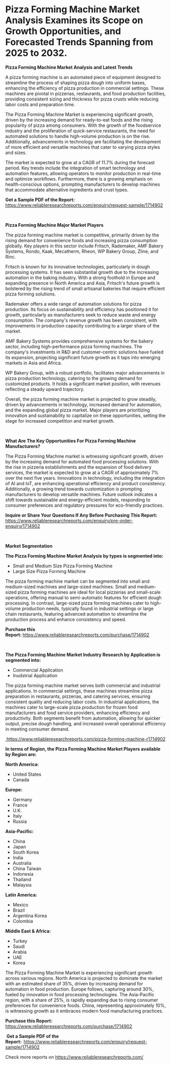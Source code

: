 <p><h1>Pizza Forming Machine Market Analysis Examines its Scope on Growth Opportunities, and Forecasted Trends Spanning from 2025 to 2032.</h1></p><p><strong>Pizza Forming Machine Market Analysis and Latest Trends</strong></p>
<p><p>A pizza forming machine is an automated piece of equipment designed to streamline the process of shaping pizza dough into uniform bases, enhancing the efficiency of pizza production in commercial settings. These machines are pivotal in pizzerias, restaurants, and food production facilities, providing consistent sizing and thickness for pizza crusts while reducing labor costs and preparation time.</p><p>The Pizza Forming Machine Market is experiencing significant growth, driven by the increasing demand for ready-to-eat foods and the rising popularity of pizza among consumers. With the growth of the foodservice industry and the proliferation of quick-service restaurants, the need for automated solutions to handle high-volume production is on the rise. Additionally, advancements in technology are facilitating the development of more efficient and versatile machines that cater to varying pizza styles and sizes.</p><p>The market is expected to grow at a CAGR of 11.7% during the forecast period. Key trends include the integration of smart technology and automation features, allowing operators to monitor production in real-time and optimize workflows. Furthermore, there is a growing emphasis on health-conscious options, prompting manufacturers to develop machines that accommodate alternative ingredients and crust types.</p></p>
<p><strong>Get a Sample PDF of the Report:&nbsp;</strong> <a href="https://www.reliableresearchreports.com/enquiry/request-sample/1714902?utm_campaign=3030&utm_medium=2&utm_source=Github&utm_content=ia&utm_term=08042025&utm_id=pizza-forming-machine">https://www.reliableresearchreports.com/enquiry/request-sample/1714902</a></p>
<p>&nbsp;</p>
<p><strong>Pizza Forming Machine Major Market Players</strong></p>
<p><p>The pizza forming machine market is competitive, primarily driven by the rising demand for convenience foods and increasing pizza consumption globally. Key players in this sector include Fritsch, Rademaker, AMF Bakery Systems, Rondo, Kaak, Mecatherm, Rheon, WP Bakery Group, Zline, and Rinc. </p><p>Fritsch is known for its innovative technologies, particularly in dough processing systems. It has seen substantial growth due to the increasing automation in the baking industry. With a strong foothold in Europe and expanding presence in North America and Asia, Fritsch's future growth is bolstered by the rising trend of small artisanal bakeries that require efficient pizza forming solutions.</p><p>Rademaker offers a wide range of automation solutions for pizza production. Its focus on sustainability and efficiency has positioned it for growth, particularly as manufacturers seek to reduce waste and energy consumption. The company's revenue growth has been consistent, with improvements in production capacity contributing to a larger share of the market.</p><p>AMF Bakery Systems provides comprehensive systems for the bakery sector, including high-performance pizza forming machines. The company's investments in R&D and customer-centric solutions have fueled its expansion, projecting significant future growth as it taps into emerging markets in Asia and Africa.</p><p>WP Bakery Group, with a robust portfolio, facilitates major advancements in pizza production technology, catering to the growing demand for customized products. It holds a significant market position, with revenues reflecting a steady upward trajectory.</p><p>Overall, the pizza forming machine market is projected to grow steadily, driven by advancements in technology, increased demand for automation, and the expanding global pizza market. Major players are prioritizing innovation and sustainability to capitalize on these opportunities, setting the stage for increased competition and market growth.</p></p>
<p>&nbsp;</p>
<p><strong>What Are The Key Opportunities For Pizza Forming Machine Manufacturers?</strong></p>
<p><p>The Pizza Forming Machine market is witnessing significant growth, driven by the increasing demand for automated food processing solutions. With the rise in pizzeria establishments and the expansion of food delivery services, the market is expected to grow at a CAGR of approximately 7% over the next five years. Innovations in technology, including the integration of AI and IoT, are enhancing operational efficiency and product consistency. Additionally, a growing trend towards customization is prompting manufacturers to develop versatile machines. Future outlook indicates a shift towards sustainable and energy-efficient models, responding to consumer preferences and regulatory pressures for eco-friendly practices.</p></p>
<p><strong>Inquire or Share Your Questions If Any Before Purchasing This Report:</strong> <a href="https://www.reliableresearchreports.com/enquiry/pre-order-enquiry/1714902?utm_campaign=3030&utm_medium=2&utm_source=Github&utm_content=ia&utm_term=08042025&utm_id=pizza-forming-machine">https://www.reliableresearchreports.com/enquiry/pre-order-enquiry/1714902</a></p>
<p>&nbsp;</p>
<p><strong>Market Segmentation</strong></p>
<p><strong>The Pizza Forming Machine Market Analysis by types is segmented into:</strong></p>
<p><ul><li>Small and Medium Size Pizza Forming Machine</li><li>Large Size Pizza Forming Machine</li></ul></p>
<p><p>The pizza forming machine market can be segmented into small and medium-sized machines and large-sized machines. Small and medium-sized pizza forming machines are ideal for local pizzerias and small-scale operations, offering manual to semi-automatic features for efficient dough processing. In contrast, large-sized pizza forming machines cater to high-volume production needs, typically found in industrial settings or large chain restaurants, featuring advanced automation to streamline the production process and enhance consistency and speed.</p></p>
<p><strong>Purchase this Report:&nbsp;</strong><a href="https://www.reliableresearchreports.com/purchase/1714902?utm_campaign=3030&utm_medium=2&utm_source=Github&utm_content=ia&utm_term=08042025&utm_id=pizza-forming-machine">https://www.reliableresearchreports.com/purchase/1714902</a></p>
<p>&nbsp;</p>
<p><strong>The Pizza Forming Machine Market Industry Research by Application is segmented into:</strong></p>
<p><ul><li>Commercial Application</li><li>Inudstrial Application</li></ul></p>
<p><p>The pizza forming machine market serves both commercial and industrial applications. In commercial settings, these machines streamline pizza preparation in restaurants, pizzerias, and catering services, ensuring consistent quality and reducing labor costs. In industrial applications, the machines cater to large-scale pizza production for frozen food manufacturers and food service providers, enhancing efficiency and productivity. Both segments benefit from automation, allowing for quicker output, precise dough handling, and increased overall operational efficiency in meeting consumer demand.</p></p>
<p><a href="https://www.reliableresearchreports.com/pizza-forming-machine-r1714902?utm_campaign=3030&utm_medium=2&utm_source=Github&utm_content=ia&utm_term=08042025&utm_id=pizza-forming-machine">&nbsp;https://www.reliableresearchreports.com/pizza-forming-machine-r1714902</a></p>
<p><strong>In terms of Region, the Pizza Forming Machine Market Players available by Region are:</strong></p>
<p>
    <p> <strong> North America: </strong>
        <ul>
            <li>United States</li>
            <li>Canada</li>
        </ul>
        </p> 
    <p> <strong> Europe: </strong>
        <ul>
            <li>Germany</li>
            <li>France</li>
            <li>U.K.</li>
            <li>Italy</li>
            <li>Russia</li>
        </ul>
        </p> 
    <p> <strong> Asia-Pacific: </strong>
        <ul>
            <li>China</li>
            <li>Japan</li>
            <li>South Korea</li>
            <li>India</li>
            <li>Australia</li>
            <li>China Taiwan</li>
            <li>Indonesia</li>
            <li>Thailand</li>
            <li>Malaysia</li>
        </ul>
        </p> 
    <p> <strong> Latin America: </strong>
        <ul>
            <li>Mexico</li>
            <li>Brazil</li>
            <li>Argentina Korea</li>
            <li>Colombia</li>
        </ul>
        </p> 
    <p> <strong> Middle East & Africa: </strong>
        <ul>
            <li>Turkey</li>
            <li>Saudi</li>
            <li>Arabia</li>
            <li>UAE</li>
            <li>Korea</li>
        </ul>
    </p>
    </p>
<p><p>The Pizza Forming Machine Market is experiencing significant growth across various regions. North America is projected to dominate the market with an estimated share of 35%, driven by increasing demand for automation in food production. Europe follows, capturing around 30%, fueled by innovation in food processing technologies. The Asia-Pacific region, with a share of 25%, is rapidly expanding due to rising consumer preferences for convenience foods. China, representing approximately 10%, is witnessing growth as it embraces modern food manufacturing practices.</p></p>
<p><strong>Purchase this Report: </strong><a href="https://www.reliableresearchreports.com/purchase/1714902?utm_campaign=3030&utm_medium=2&utm_source=Github&utm_content=ia&utm_term=08042025&utm_id=pizza-forming-machine">https://www.reliableresearchreports.com/purchase/1714902</a></p>
<p>&nbsp;<strong>Get a Sample PDF of the Report:&nbsp;&nbsp;</strong><a href="https://www.reliableresearchreports.com/enquiry/request-sample/1714902?utm_campaign=3030&utm_medium=2&utm_source=Github&utm_content=ia&utm_term=08042025&utm_id=pizza-forming-machine">https://www.reliableresearchreports.com/enquiry/request-sample/1714902</a></p>
<p><strong></strong></p>
<p>Check more reports on <a href="https://www.reliableresearchreports.com/?utm_campaign=3030&utm_medium=2&utm_source=Github&utm_content=ia&utm_term=08042025&utm_id=pizza-forming-machine">https://www.reliableresearchreports.com/</a></p>